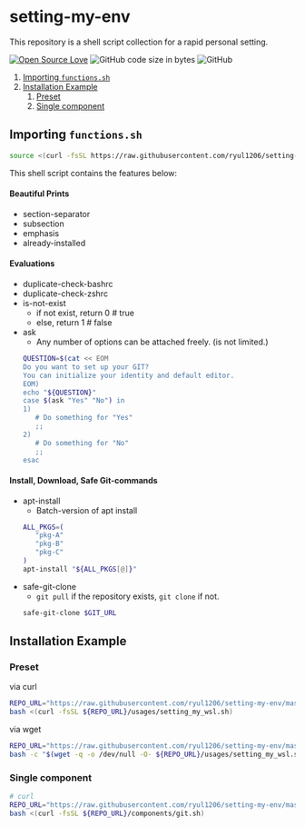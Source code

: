 # setting-my-env
This repository is a shell script collection for a rapid personal setting.

[![Open Source Love](https://badges.frapsoft.com/os/v1/open-source.svg?v=103)](https://github.com/ellerbrock/open-source-badges/)
![GitHub code size in bytes](https://img.shields.io/github/languages/code-size/ryul1206/setting-my-env.svg)
![GitHub](https://img.shields.io/github/license/ryul1206/setting-my-env.svg)

1. [Importing `functions.sh`](#importing-functionssh)
2. [Installation Example](#installation-example)
   1. [Preset](#preset)
   2. [Single component](#single-component)

## Importing `functions.sh`

```sh
source <(curl -fsSL https://raw.githubusercontent.com/ryul1206/setting-my-env/master/functions.sh)
```

This shell script contains the features below:

#### Beautiful Prints

- section-separator
- subsection
- emphasis
- already-installed

#### Evaluations

- duplicate-check-bashrc
- duplicate-check-zshrc
- is-not-exist
  - if not exist, return 0 # true
  - else, return 1 # false
- ask
  - Any number of options can be attached freely. (is not limited.)
   ```sh
   QUESTION=$(cat << EOM
   Do you want to set up your GIT?
   You can initialize your identity and default editor.
   EOM)
   echo "${QUESTION}"
   case $(ask "Yes" "No") in
   1)
      # Do something for "Yes"
      ;;
   2)
      # Do something for "No"
      ;;
   esac
   ```


#### Install, Download, Safe Git-commands

- apt-install
  - Batch-version of apt install
   ```sh
   ALL_PKGS=(
      "pkg-A"
      "pkg-B"
      "pkg-C"
   )
   apt-install "${ALL_PKGS[@]}"
   ```
- safe-git-clone
  - `git pull` if the repository exists, `git clone` if not.
   ```sh
   safe-git-clone $GIT_URL
   ```


## Installation Example

### Preset

via curl

```sh
REPO_URL="https://raw.githubusercontent.com/ryul1206/setting-my-env/master"
bash <(curl -fsSL ${REPO_URL}/usages/setting_my_wsl.sh)
```

via wget

```sh
REPO_URL="https://raw.githubusercontent.com/ryul1206/setting-my-env/master"
bash -c "$(wget -q -o /dev/null -O- ${REPO_URL}/usages/setting_my_wsl.sh)"
```

### Single component

```sh
# curl
REPO_URL="https://raw.githubusercontent.com/ryul1206/setting-my-env/master"
bash <(curl -fsSL ${REPO_URL}/components/git.sh)
```

<!--
<details><summary>Component List</summary>
<p>

1. basics
   - git
   - vim
   - npm
   - curl
   - wget
   - zsh
     - oh-my-zsh
     - zsh-autosuggestions
   - python
3. utilities
   - vscode
   - slack
   - google-chrome
   - [todoist](https://github.com/KryDos/todoist-linux) (will be installed in `~/Downloads`)
   - gnome-panel
   - [OBS](https://obsproject.com/)
4. others
   - ros1 (melodic)

</p>
</details>

If you can't find scripts you want here, find them [here](https://github.com/ohilho/initialize_script).
-->
